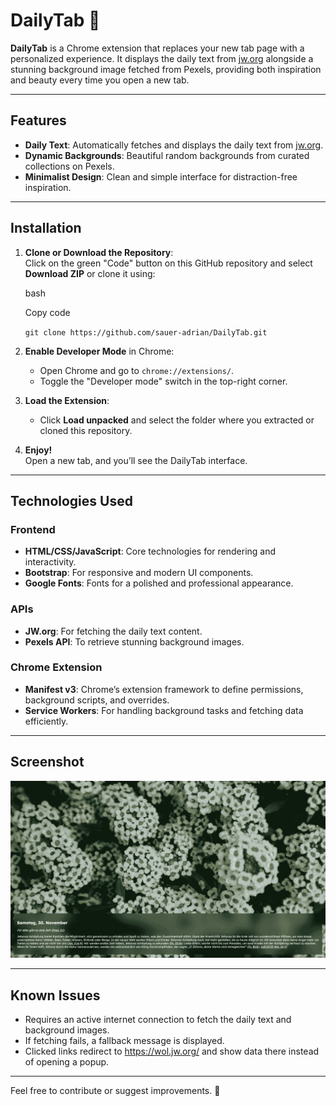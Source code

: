 
# DailyTab 🐨

**DailyTab** is a Chrome extension that replaces your new tab page with a personalized experience. It displays the daily text from [jw.org](https://wol.jw.org) alongside a stunning background image fetched from Pexels, providing both inspiration and beauty every time you open a new tab.

----------

## Features

-   **Daily Text**: Automatically fetches and displays the daily text from [jw.org](https://wol.jw.org).
-   **Dynamic Backgrounds**: Beautiful random backgrounds from curated collections on Pexels.
-   **Minimalist Design**: Clean and simple interface for distraction-free inspiration.

----------

## Installation

1.  **Clone or Download the Repository**:  
    Click on the green "Code" button on this GitHub repository and select **Download ZIP** or clone it using:
    
    bash
    
    Copy code
    
    `git clone https://github.com/sauer-adrian/DailyTab.git` 
    
2.  **Enable Developer Mode** in Chrome:
    
    -   Open Chrome and go to `chrome://extensions/`.
    -   Toggle the "Developer mode" switch in the top-right corner.
3.  **Load the Extension**:
    
    -   Click **Load unpacked** and select the folder where you extracted or cloned this repository.
4.  **Enjoy!**  
    Open a new tab, and you’ll see the DailyTab interface.
    

----------

## Technologies Used

### **Frontend**

-   **HTML/CSS/JavaScript**: Core technologies for rendering and interactivity.
-   **Bootstrap**: For responsive and modern UI components.
-   **Google Fonts**: Fonts for a polished and professional appearance.

### **APIs**

-   **JW.org**: For fetching the daily text content.
-   **Pexels API**: To retrieve stunning background images.

### **Chrome Extension**

-   **Manifest v3**: Chrome’s extension framework to define permissions, background scripts, and overrides.
-   **Service Workers**: For handling background tasks and fetching data efficiently.

----------

## Screenshot

![Preview of DailyTab](assets/DailyTab_preview.png)

----------

## Known Issues

-   Requires an active internet connection to fetch the daily text and background images.
-   If fetching fails, a fallback message is displayed.
-   Clicked links redirect to https://wol.jw.org/ and show data there instead of opening a popup.

----------

Feel free to contribute or suggest improvements. 🌟
